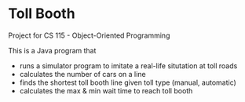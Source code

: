 # Toll Booth

Project for CS 115 - Object-Oriented Programming

This is a Java program that
- runs a simulator program to imitate a real-life situtation at toll roads
- calculates the number of cars on a line
- finds the shortest toll booth line given toll type (manual, automatic)
- calculates the max & min wait time to reach toll booth
